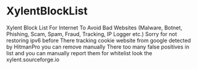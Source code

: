 # XylentBlockList
 Xylent Block List For Internet To Avoid Bad Websites (Malware, Botnet, Phishing, Scam, Spam, Fraud, Tracking, IP Logger etc.)
 Sorry for not restoring ipv6 before
 There tracking cookie website from google detected by HitmanPro you can remove manually
 There too many false positives in list and you can manually report them for whitelist look the xylent.sourceforge.io